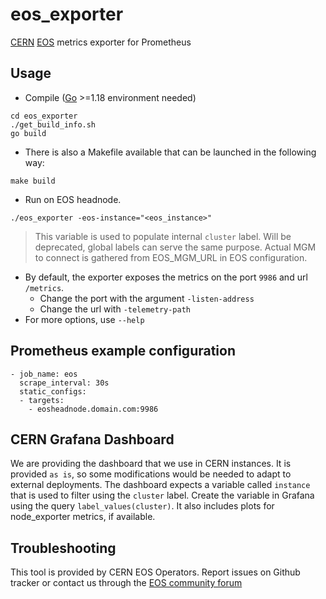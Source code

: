 # eos_exporter
[CERN](https://home.cern/) [EOS](https://eos.web.cern.ch) metrics exporter for Prometheus

## Usage

- Compile ([Go](https://golang.org/doc/install) >=1.18 environment needed)

```
cd eos_exporter
./get_build_info.sh
go build
```

- There is also a Makefile available that can be launched in the following way:
```
make build
```
- Run on EOS headnode.

```
./eos_exporter -eos-instance="<eos_instance>"
```
> This variable is used to populate internal `cluster` label. Will be deprecated, global labels can serve the same purpose. 
> Actual MGM to connect is gathered from EOS_MGM_URL in EOS configuration.

- By default, the exporter exposes the metrics on the port `9986` and url `/metrics`. 
    - Change the port with the argument `-listen-address`
    - Change the url with `-telemetry-path`
- For more options, use `--help`

## Prometheus example configuration

```
- job_name: eos
  scrape_interval: 30s
  static_configs:
  - targets:
    - eosheadnode.domain.com:9986
```

## CERN Grafana Dashboard

We are providing the dashboard that we use in CERN instances. It is provided `as is`, so some modifications would be needed to adapt to external deployments.
The dashboard expects a variable called `instance` that is used to filter using the `cluster` label. Create the variable in Grafana using the query `label_values(cluster)`.
It also includes plots for node_exporter metrics, if available. 

## Troubleshooting

This tool is provided by CERN EOS Operators. Report issues on Github tracker or contact us through the [EOS community forum](https://eos-community.web.cern.ch/)
